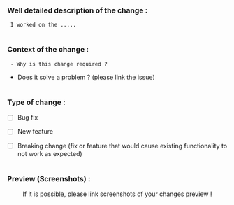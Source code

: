 <!---- This is the PR Template !-->

<!-- Make sure to follow each step so that your PR is explained and easy to read !-->

<!-- It may take from your time, but think that collaborators and contributors will get your changes in a good way !-->

<!--- Thanks for considering that !-->

### Well detailed description of the change :

<!-- Explain what you have done !-->

     I worked on the .....

#

### Context of the change :

<!-- Make sure to answer to these questions !-->

     - Why is this change required ?
 
<!-- Link the issue below if you are resolving an issue !-->

- Does it solve a problem ? (please link the issue)
 
#

### Type of change :

<!-- You should choice 1 option -->

<!-- add a x in [ ] if true !-->

<!-- Delete options that aren't revelant!-->


- [ ] Bug fix

- [ ] New feature

- [ ] Breaking change (fix or feature that would cause existing functionality to not work as expected)

#

### Preview (Screenshots) :

<!-- While providing screenshots, delete the text below !-->

<!-- try as much as possible to explain each change in each screenshot !-->

<p align="center">If it is possible, please link screenshots of your changes preview !
</p>
